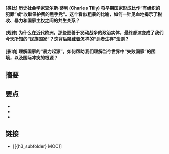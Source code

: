 #### [类比] 历史社会学家查尔斯·蒂利 (Charles Tilly) 将早期国家形成比作“有组织的犯罪”或“收取保护费的黑手党”。这个看似粗暴的比喻，如何一针见血地揭示了税收、暴力和国家主权之间的共生关系？


#### [规律] 为什么在近代欧洲，那些更善于发动战争的政治实体，最终都演变成了我们今天所知的“民族国家”？这背后隐藏着怎样的“适者生存”法则？


#### [影响] 理解国家的“暴力起源”，如何帮助我们理解当今世界中“失败国家”的困境，以及国际冲突的根源？


## 摘要


## 要点

- 
- 
- 

## 链接

- [[{h3_subfolder} MOC]]
